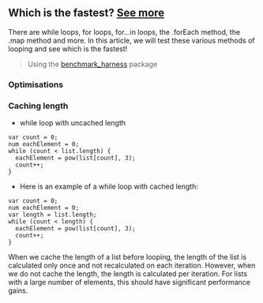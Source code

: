 ## Which is the fastest? [See more](https://itnext.io/comparing-darts-loops-which-is-the-fastest-731a03ad42a2)
There are while loops, for loops, for…in loops, the .forEach method, the .map method and more. In this article, we will test these various methods of looping and see which is the fastest!

> Using the [benchmark_harness](https://pub.dev/packages/benchmark_harness) package
> 
### Optimisations

### Caching length

- while loop with uncached length
```agsl
var count = 0;
num eachElement = 0;
while (count < list.length) {
  eachElement = pow(list[count], 3);
  count++;
}
```
- Here is an example of a while loop with cached length:
```agsl
var count = 0;
num eachElement = 0;
var length = list.length;
while (count < length) {
  eachElement = pow(list[count], 3);
  count++;
}
```
When we cache the length of a list before looping, the length of the list is calculated only once and not recalculated on each iteration. However, when we do not cache the length, the length is calculated per iteration. For lists with a large number of elements, this should have significant performance gains.
